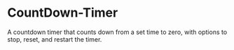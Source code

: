 # CountDown-Timer
A countdown timer that counts down from a set time to zero, with options to stop, reset, and restart the timer.
